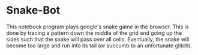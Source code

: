 # Snake-Bot

This notebook program plays google's snake game in the browser.  This is done by tracing a pattern down the middle of the grid and going up the sides such that the snake will pass over all cells.
Eventually, the snake will become too large and run into its tail (or succumb to an unfortunate glitch).

